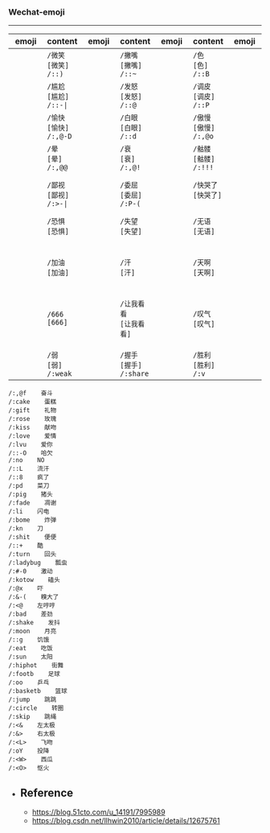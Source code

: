 <style>
    .sticker {
        width: 506px;
        height: 694px;
        font-size: 0;
        text-indent: -999em;
        background: url('.images/other/misc/wechat-sticker-02.png') 0 0 no-repeat;
    }

    .small {
        background: url('.images/other/misc/wechat-sticker-02.png') 0 0 no-repeat;
        vertical-align: middle;
        height: 53px !important;
        width: 53px;
        /* transform: scale(0.50); */
        /* margin-top: -5px;
        margin-left: -3px; */
    }
    .markdown-section {
        max-width: 100%;
    }
</style>

<div style="display: none">
    <div class="sticker"></div>
    <div>
        <div style='display: flex; margin-left: 90px ;margin-bottom: 40px'>
            <div class="small" style="margin-left: 10px; background-position: 0 0;"></div>
            <div class="sticker small" style="margin-left: 10px; background-position: -50px 0;"></div>
            <div class="sticker small" style="margin-left: 10px; background-position: -100px 0;"></div>
        </div>
        <div style='display: flex; margin-left: 90px ;margin-bottom: 40px'>
            <div class="small" style="margin-left: 10px; background-position: 0 -80px;"></div>
            <div class="sticker small" style="margin-left: 10px; background-position: -50px -80px;"></div>
            <div class="sticker small" style="margin-left: 10px; background-position: -100px -80px;"></div>
        </div>
        <div style='display: flex; margin-left: 90px ;margin-bottom: 40px'>
            <div class="small" style="margin-left: 10px; background-position: 0 -160px;"></div>
            <div class="sticker small" style="margin-left: 10px; background-position: -50px -160px;"></div>
            <div class="sticker small" style="margin-left: 10px; background-position: -100px -160px;"></div>
        </div>
    </div>
</div>

<!-- ![](/.images/other/misc/wechat-sticker.png ':size=50%') -->

### Wechat-emoji
<hr/>

| emoji | content | emoji | content | emoji | content | emoji | content | emoji | content | emoji | content | emoji | content | emoji | content | emoji | content | emoji | content |
| :-: | :- | :-: | :- | :-: | :- | :-: | :- | :-: | :- | :-: | :- | :-: | :- | :-: | :- | :-: | :- | :-: | :- |
| <div class="small" style="background-position: 0 0;"/>     | `/微笑`<br>`[微笑]`<br>`/::)`    | <div class="small" style="background-position: -50px 0;"/>        | `/撇嘴`<br>`[撇嘴]`<br>`/::~` | <div class="small" style="background-position: -100px 0;"/>       | `/色`<br>`[色]`<br>`/::B`     | <div class="small" style="background-position: -150px 0;"/>     | `/发呆`<br>`[发呆]`<br>`/::\|`      | <div class="small" style="background-position: -200px 0;"/>      | `/得意`<br>`[得意]`<br>`/:8-)` | <div class="small" style="background-position: -250px 0;"/>       | `/流泪`<br>`[流泪]`<br>`/::<` | <div class="small" style="background-position: -300px 0;"/>       | `/害羞`<br>`[害羞]`<br>`/::$` | <div class="small" style="background-position: -350px 0;"/>     | `/闭嘴`<br>`[闭嘴]`<br>`/::X` | <div class="small" style="background-position: -400px 0;"/>     | `/睡`<br>`[睡]`<br>`/::Z` | <div class="small" style="background-position: -450px 0;"/>     | `/大哭`<br>`[大哭]`<br>`/::'(` |
| <div class="small" style="background-position: 0 -80px;"/> | `/尴尬`<br>`[尴尬]`<br>`/::-\|`  | <div class="small" style="background-position: -50px -80px;"/>    | `/发怒`<br>`[发怒]`<br>`/::@` | <div class="small" style="background-position: -100px -80px;"/>   | `/调皮`<br>`[调皮]`<br>`/::P`  | <div class="small" style="background-position: -150px -80px;"/>     | `/呲牙`<br>`[呲牙]`<br>`/::D`   | <div class="small" style="background-position: -200px -80px;"/>  | `/惊讶`<br>`[惊讶]`<br>`/::O`  | <div class="small" style="background-position: -250px -80px;"/>   | `/难过`<br>`[难过]`<br>`/::(` | <div class="small" style="background-position: -300px -80px;"/>   | `/冷汗`<br>`[囧]`<br>`/:--b` | <div class="small" style="background-position: -350px -80px;"/>     | `/抓狂`<br>`[抓狂]`<br>`/::Q` | <div class="small" style="background-position: -400px -80px;"/>     | `/吐`<br>`[吐]`<br>`/::T` | <div class="small" style="background-position: -450px -80px;"/>     | `/偷笑`<br>`[偷笑]`<br>`/:,@P` |
| <div class="small" style="background-position: 0 -160px;"/> | `/愉快`<br>`[愉快]`<br>`/:,@-D`  | <div class="small" style="background-position: -50px -160px;"/>    | `/白眼`<br>`[白眼]`<br>`/::d` | <div class="small" style="background-position: -100px -160px;"/>   | `/傲慢`<br>`[傲慢]`<br>`/:,@o`  | <div class="small" style="background-position: -150px -160px;"/>     | `/困`<br>`[困]`<br>`/:\|-)`   | <div class="small" style="background-position: -200px -160px;"/>  | `/惊恐`<br>`[惊恐]`<br>`/::!`  | <div class="small" style="background-position: -250px -160px;"/>   | `/憨笑`<br>`[憨笑]`<br>`/::>` | <div class="small" style="background-position: -300px -160px;"/>   | `/悠闲`<br>`[悠闲]`<br>`/::,@` | <div class="small" style="background-position: -350px -160px;"/>     | `/咒骂`<br>`[咒骂]`<br>`/::-S` | <div class="small" style="background-position: -400px -160px;"/>     | `/疑问`<br>`[疑问]`<br>`/:?` | <div class="small" style="background-position: -450px -160px;"/>     | `/嘘`<br>`[嘘]`<br>`/:,@x` |
| <div class="small" style="background-position: 0 -240px;"/> | `/晕`<br>`[晕]`<br>`/:,@@`  | <div class="small" style="background-position: -50px -240px;"/>    | `/衰`<br>`[衰]`<br>`/:,@!` | <div class="small" style="background-position: -100px -240px;"/>   | `/骷髅`<br>`[骷髅]`<br>`/:!!!`  | <div class="small" style="background-position: -150px -240px;"/>     | `/敲打`<br>`[敲打]`<br>`/:xx`   | <div class="small" style="background-position: -200px -240px;"/>  | `/再见`<br>`[再见]`<br>`/:bye`  | <div class="small" style="background-position: -250px -240px;"/>   | `/擦汗`<br>`[擦汗]`<br>`/:wipe` | <div class="small" style="background-position: -300px -240px;"/>   | `/抠鼻`<br>`[抠鼻]`<br>`/:dig` | <div class="small" style="background-position: -350px -240px;"/>     | `/鼓掌`<br>`[鼓掌]`<br>`/:handclap` | <div class="small" style="background-position: -400px -240px;"/>     | `/坏笑`<br>`[坏笑]`<br>`/:B-)` | <div class="small" style="background-position: -450px -240px;"/>     | `/右哼哼`<br>`[右哼哼]`<br>`/:@>` |
| <div class="small" style="background-position: 0 -320px;"/> | `/鄙视`<br>`[鄙视]`<br>`/:>-\|`  | <div class="small" style="background-position: -50px -320px;"/>    | `/委屈`<br>`[委屈]`<br>`/:P-(` | <div class="small" style="background-position: -100px -320px;"/>   | `/快哭了`<br>`[快哭了]`<br>` `  | <div class="small" style="background-position: -150px -320px;"/>     | `/阴险`<br>`[阴险]`<br>`/:X-)`   | <div class="small" style="background-position: -200px -320px;"/>  | `/亲亲`<br>`[亲亲]`<br>`/::*`  | <div class="small" style="background-position: -250px -320px;"/>   | `/可怜`<br>`[可怜]`<br>`/:8*` | <div class="small" style="background-position: -300px -320px;"/>   | `/笑脸`<br>`[笑脸]`<br>` ` | <div class="small" style="background-position: -350px -320px;"/>     | `/生病`<br>`[生病]`<br>` ` | <div class="small" style="background-position: -400px -320px;"/>     | `/脸红`<br>`[脸红]`<br>` ` | <div class="small" style="background-position: -450px -320px;"/>     | `/破涕为笑`<br>`[破涕为笑]`<br>` ` |
| <div class="small" style="background-position: 0 -400px;"/> | `/恐惧`<br>`[恐惧]`<br>` `  | <div class="small" style="background-position: -50px -400px;"/>    | `/失望`<br>`[失望]`<br>` ` | <div class="small" style="background-position: -100px -400px;"/>   | `/无语`<br>`[无语]`<br>` `  | <div class="small" style="background-position: -150px -400px;"/>     | `/嘿哈`<br>`[嘿哈]`<br>` `   | <div class="small" style="background-position: -200px -400px;"/>  | `/捂脸`<br>`[捂脸]`<br>` `  | <div class="small" style="background-position: -250px -400px;"/>   | `/奸笑`<br>`[奸笑]`<br>` ` | <div class="small" style="background-position: -300px -400px;"/>   | `/机智`<br>`[机智]`<br>` ` | <div class="small" style="background-position: -350px -400px;"/>     | `/皱眉`<br>`[皱眉]`<br>` ` | <div class="small" style="background-position: -400px -400px;"/>     | `/耶`<br>`[耶]`<br>` ` | <div class="small" style="background-position: -450px -400px;"/>     | `/吃瓜`<br>`[吃瓜]`<br>` ` |
| <div class="small" style="background-position: 0 -480px;"/> | `/加油`<br>`[加油]`<br>` `  | <div class="small" style="background-position: -50px -480px;"/>    | `/汗`<br>`[汗]`<br>` ` | <div class="small" style="background-position: -100px -480px;"/>   | `/天啊`<br>`[天啊]`<br>` `  | <div class="small" style="background-position: -150px -480px;"/>     | `/Emm`<br>`[Emm]`<br>` `   | <div class="small" style="background-position: -200px -480px;"/>  | `/社会社会`<br>`[社会社会]`<br>` `  | <div class="small" style="background-position: -250px -480px;"/>   | `/旺柴`<br>`[旺柴]`<br>` ` | <div class="small" style="background-position: -300px -480px;"/>   | `/好的`<br>`[好的]`<br>` ` | <div class="small" style="background-position: -350px -480px;"/>     | `/打脸`<br>`[打脸]`<br>` ` | <div class="small" style="background-position: -400px -480px;"/>     | `/哇`<br>`[哇]`<br>` ` | <div class="small" style="background-position: -450px -480px;"/>     | `/翻白眼`<br>`[翻白眼]`<br>` ` |
| <div class="small" style="background-position: 0 -560px;"/> | `/666`<br>`[666]`<br>` `  | <div class="small" style="background-position: -50px -560px;"/>    | `/让我看看`<br>`[让我看看]`<br>` ` | <div class="small" style="background-position: -100px -560px;"/>   | `/叹气`<br>`[叹气]`<br>` `  | <div class="small" style="background-position: -150px -560px;"/>     | `/苦涩`<br>`[苦涩]`<br>` `   | <div class="small" style="background-position: -200px -560px;"/>  | `/裂开`<br>`[裂开]`<br>` `  | <div class="small" style="background-position: -250px -560px;"/>   | `/嘴唇`<br>`[嘴唇]`<br>`/:showlove` | <div class="small" style="background-position: -300px -560px;"/>   | `/爱心`<br>`[爱心]`<br>`/:heart` | <div class="small" style="background-position: -350px -560px;"/>     | `/心碎`<br>`[心碎]`<br>`/:break` | <div class="small" style="background-position: -400px -560px;"/>     | `/拥抱`<br>`[拥抱]`<br>`/:hug` | <div class="small" style="background-position: -450px -560px;"/>     | `/强`<br>`[强]`<br>`/:strong` |
| <div class="small" style="background-position: 0 -640px;"/> | `/弱`<br>`[弱]`<br>`/:weak`  | <div class="small" style="background-position: -50px -640px;"/>    | `/握手`<br>`[握手]`<br>`/:share` | <div class="small" style="background-position: -100px -640px;"/>   | `/胜利`<br>`[胜利]`<br>`/:v`  | <div class="small" style="background-position: -150px -640px;"/>     | `/抱拳`<br>`[抱拳]`<br>`/:@)`   | <div class="small" style="background-position: -200px -640px;"/>  | `/勾引`<br>`[勾引]`<br>`/:jj`  | <div class="small" style="background-position: -250px -640px;"/>   | `/拳头`<br>`[拳头]`<br>`/:@@` | <div class="small" style="background-position: -300px -640px;"/>   | `/OK`<br>`[OK]`<br>`/:ok` | <div class="small" style="background-position: -350px -640px;"/>     | `/合十`<br>`[合十]`<br>` ` | <div class="small" style="background-position: -400px -640px;"/>     | `/啤酒`<br>`[啤酒]`<br>`/:beer` | <div class="small" style="background-position: -450px -640px;"/>     | `/咖啡`<br>`[咖啡]`<br>`/:coffee` |

```shell
/:,@f    奋斗
/:cake    蛋糕
/:gift    礼物
/:rose    玫瑰
/:kiss    献吻
/:love    爱情
/:lvu    爱你
/::-O    哈欠
/:no    NO
/::L    流汗
/::8    疯了
/:pd    菜刀
/:pig    猪头
/:fade    凋谢
/:li    闪电
/:bome    炸弹
/:kn    刀
/:shit    便便
/::+    酷
/:turn    回头
/:ladybug    瓢虫
/:#-0    激动
/:kotow    磕头
/:@x    吓
/:&-(    糗大了
/:<@    左哼哼
/:bad    差劲
/:shake    发抖
/:moon    月亮
/::g    饥饿
/:eat    吃饭
/:sun    太阳
/:hiphot    街舞
/:footb    足球
/:oo    乒乓
/:basketb    篮球
/:jump    跳跳
/:circle    转圈
/:skip    跳绳
/:<&    左太极
/:&>    右太极
/:<L>    飞吻
/:oY    投降
/:<W>    西瓜
/:<O>   怄火
```

* ## Reference

    + https://blog.51cto.com/u_14191/7995989
    + https://blog.csdn.net/llhwin2010/article/details/12675761